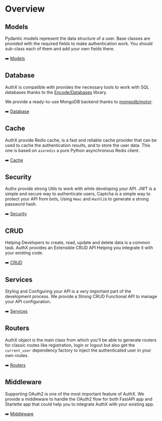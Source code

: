 # Overview

## Models

Pydantic models represent the data structure of a user. Base classes are provided with the required fields to make authentication work. You should sub-class each of them and add your own fields there.

➡️ [Models](models/index.md)

## Database

AuthX is compatible with provides the necessary tools to work with SQL databases thanks to the [Encode/Databases](https://www.encode.io/databases/) library.

We provide a ready-to-use MongoDB backend thanks to [mongodb/motor](https://motor.readthedocs.io/).

➡️ [Database](database/index.md)

## Cache

AuthX provide Redis cache, is a fast and reliable cache provider that can be used to cache the authentication results, and to store the user data. This one is based on `aioredis` a pure Python asynchronous Redis client.

➡️ [Cache](cache/index.md)

## Security

Authx provide strong Utils to work with while developing your API. JWT is a simple and secure way to authenticate users, Captcha is a simple way to protect your API from bots, Using `Hmac` and `Hashlib` to generate a strong password hash.

➡️ [Security](security/index.md)

## CRUD

Helping Developers to create, read, update and delete data is a common task. AuthX provides an Extensible CRUD API Helping you integrate it with your existing code.

➡️ [CRUD](crud/index.md)

## Services

Styling and Configuring your API is a very important part of the development process. We provide a Strong CRUD Functional API to manage your API configuration.

➡️ [Services](services/index.md)

## Routers

AuthX object is the main class from which you'll be able to generate routers for classic routes like registration, login or logout but also get the `current_user` dependency factory to inject the authenticated user in your own routes.

➡️ [Routers](routers/index.md)

## Middleware

Supporting OAuth2 is one of the most important feature of AuthX. We provide a middleware to handle the OAuth2 flow for both FastAPI app and Starlette app that could help you to integrate AuthX with your existing app.

➡️ [Middleware](middleware/index.md)
